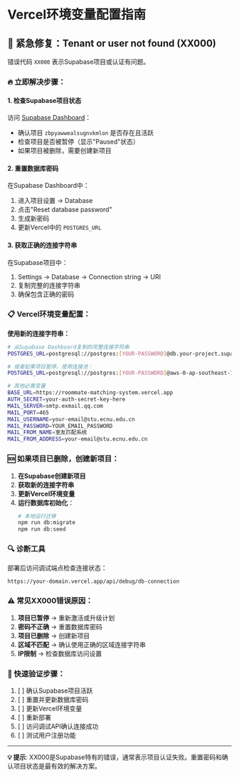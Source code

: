 # Vercel环境变量配置指南

## 🚨 紧急修复：Tenant or user not found (XX000)

错误代码 `XX000` 表示Supabase项目或认证有问题。

### 🔥 立即解决步骤：

#### 1. 检查Supabase项目状态
访问 [Supabase Dashboard](https://supabase.com/dashboard)：
- 确认项目 `zbpyawwealsugnvkmlon` 是否存在且活跃
- 检查项目是否被暂停（显示"Paused"状态）
- 如果项目被删除，需要创建新项目

#### 2. 重置数据库密码
在Supabase Dashboard中：
1. 进入项目设置 → Database
2. 点击"Reset database password"
3. 生成新密码
4. 更新Vercel中的 `POSTGRES_URL`

#### 3. 获取正确的连接字符串
在Supabase项目中：
1. Settings → Database → Connection string → URI
2. 复制完整的连接字符串
3. 确保包含正确的密码

### 📋 Vercel环境变量配置：

**使用新的连接字符串：**
```bash
# 从Supabase Dashboard复制的完整连接字符串
POSTGRES_URL=postgresql://postgres:[YOUR-PASSWORD]@db.your-project.supabase.co:5432/postgres

# 或者如果项目暂停，使用连接池：
POSTGRES_URL=postgresql://postgres:[YOUR-PASSWORD]@aws-0-ap-southeast-1.pooler.supabase.com:6543/postgres

# 其他必需变量
BASE_URL=https://roommate-matching-system.vercel.app
AUTH_SECRET=your-auth-secret-key-here
MAIL_SERVER=smtp.exmail.qq.com
MAIL_PORT=465
MAIL_USERNAME=your-email@stu.ecnu.edu.cn
MAIL_PASSWORD=YOUR_EMAIL_PASSWORD
MAIL_FROM_NAME=室友匹配系统
MAIL_FROM_ADDRESS=your-email@stu.ecnu.edu.cn
```

### 🆘 如果项目已删除，创建新项目：

1. **在Supabase创建新项目**
2. **获取新的连接字符串**
3. **更新Vercel环境变量**
4. **运行数据库初始化**：
   ```bash
   # 本地运行迁移
   npm run db:migrate
   npm run db:seed
   ```

### 🔍 诊断工具

部署后访问调试端点检查连接状态：
```
https://your-domain.vercel.app/api/debug/db-connection
```

### ⚠️ 常见XX000错误原因：

1. **项目已暂停** → 重新激活或升级计划
2. **密码不正确** → 重置数据库密码
3. **项目已删除** → 创建新项目
4. **区域不匹配** → 确认使用正确的区域连接字符串
5. **IP限制** → 检查数据库访问设置

### 🎯 快速验证步骤：

1. [ ] 确认Supabase项目活跃
2. [ ] 重置并更新数据库密码
3. [ ] 更新Vercel环境变量
4. [ ] 重新部署
5. [ ] 访问调试API确认连接成功
6. [ ] 测试用户注册功能

---
**💡 提示**: XX000是Supabase特有的错误，通常表示项目认证失败。重置密码和确认项目状态是最有效的解决方案。